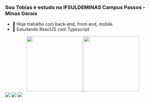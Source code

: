### Sou Tobias e estudo na IFSULDEMINAS Campus Passos - Minas Gerais
- 🔭 Hoje trabalho com back-end, front-end, mobile.
- 🌱 Estudando ReactJS com Typescript

<div align="center">
  <a href="https://github.com/tobiascarlos">
  <img height="180em" src="https://github-readme-stats.vercel.app/api?username=tobiascarlos&show_icons=true&theme=onedark&include_all_commits=true&count_private=true"/>
  <img height="180em" src="https://github-readme-stats.vercel.app/api/top-langs/?username=tobiascarlos&layout=compact&langs_count=7&theme=onedark"/>
</div>


<div> 
 <a href="https://discord.gg/WsZnPjVsp3" target="_blank"><img src="https://img.shields.io/badge/Discord-7289DA?style=for-the-badge&logo=discord&logoColor=white" target="_blank"></a> 
  <a href = "mailto:tobiasbandeiracarlos@gmail.com"><img src="https://img.shields.io/badge/-Gmail-%23333?style=for-the-badge&logo=gmail&logoColor=white" target="_blank"></a>
  <a href="https://www.linkedin.com/in/tobias-bandeira-65a295240/" target="_blank"><img src="https://img.shields.io/badge/-LinkedIn-%230077B5?style=for-the-badge&logo=linkedin&logoColor=white" target="_blank"></a> 

 
</div>
